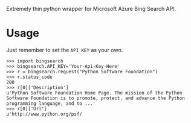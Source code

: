 Extremely thin python wrapper for Microsoft Azure Bing Search API.

Usage
=====

Just remember to set the `API_KEY` as your own.

    >>> import bingsearch
    >>> bingsearch.API_KEY='Your-Api-Key-Here'
    >>> r = bingsearch.request("Python Software Foundation")
    >>> r.status_code
    200
    >>> r[0]['Description']
    u'Python Software Foundation Home Page. The mission of the Python Software Foundation is to promote, protect, and advance the Python programming language, and to ...'
    >>> r[0]['Url']
    u'http://www.python.org/psf/

